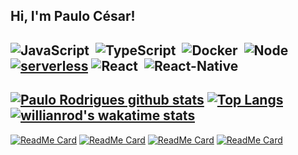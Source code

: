 
##  Hi, I'm Paulo César!

![JavaScript](https://img.shields.io/badge/-JavaScript-FEAE32?style=flat&logoColor=fff&logo=javascript)&nbsp;
![TypeScript](https://img.shields.io/badge/-TypeScript-007ACC?style=flat&logoColor=fff&logo=typescript)&nbsp;
![Docker](https://img.shields.io/badge/-Docker-099cec?style=flat&logoColor=fff&logo=docker)&nbsp;
![Node](https://img.shields.io/badge/-Node.js-5B9856?style=flat&logoColor=fff&logo=node.js)&nbsp;
[![serverless](https://camo.githubusercontent.com/547c6da94c16fedb1aa60c9efda858282e22834f/687474703a2f2f7075626c69632e7365727665726c6573732e636f6d2f6261646765732f76332e737667)](http://www.serverless.com)
![React](https://img.shields.io/badge/-React.js-000000?style=flat&&logo=React)&nbsp;
![React-Native](https://img.shields.io/badge/-ReactNative.js-000000?style=flat&&logo=React)&nbsp;
---
[![Paulo Rodrigues github stats](https://github-readme-stats.vercel.app/api?username=pcrodrigues0&count_private=true&show_icons=true&theme=blueberry)](https://github.com/pcrodrigues0/github-readme-stats)
[![Top Langs](https://github-readme-stats.vercel.app/api/top-langs/?username=pcrodrigues0&layout=compact&theme=blueberry)](https://github.com/anuraghazra/github-readme-stats)
[![willianrod's wakatime stats](https://github-readme-stats.vercel.app/api/wakatime?username=@pcqrodrigues0&theme=blueberry)](https://github.com/anuraghazra/github-readme-stats)
---
[![ReadMe Card](https://github-readme-stats.vercel.app/api/pin/?username=pcrodrigues0&repo=nlw-03-omnistack&theme=blueberry)](https://github.com/pcrodrigues0/nlw-03-omnistack)
[![ReadMe Card](https://github-readme-stats.vercel.app/api/pin/?username=pcrodrigues0&repo=serverless-babel-webpack&theme=blueberry)](https://github.com/pcrodrigues0/serverless-js-boilerplate)
[![ReadMe Card](https://github-readme-stats.vercel.app/api/pin/?username=pcrodrigues0&repo=serveless-ts-boilerplate&theme=blueberry)](https://github.com/pcrodrigues0/serveless-ts-boilerplate)
[![ReadMe Card](https://github-readme-stats.vercel.app/api/pin/?username=pcrodrigues0&repo=prismasample&theme=blueberry)](https://github.com/pcrodrigues0/prismasample)

